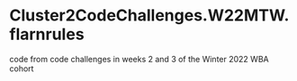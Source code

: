 # Cluster2CodeChallenges.W22MTW.flarnrules
code from code challenges in weeks 2 and 3 of the Winter 2022 WBA cohort
